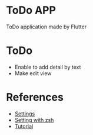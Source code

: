 # ToDo APP

ToDo application made by Flutter

# ToDo

- Enable to add detail by text
- Make edit view   

# References

- [Settings](https://qiita.com/nskydiving/items/4fcf0dbad923d50601f9)
- [Setting with zsh](https://qiita.com/Naoki123/items/c8f6efa2667e0d4c906e)
- [Tutorial](https://www.flutter-study.dev/todo-app/about-todo-app)

